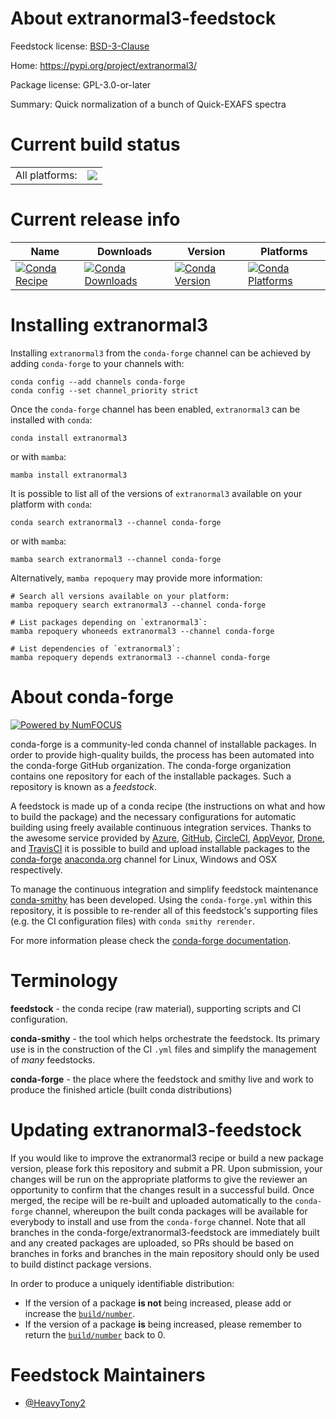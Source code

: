 About extranormal3-feedstock
============================

Feedstock license: [BSD-3-Clause](https://github.com/conda-forge/extranormal3-feedstock/blob/main/LICENSE.txt)

Home: https://pypi.org/project/extranormal3/

Package license: GPL-3.0-or-later

Summary: Quick normalization of a bunch of Quick-EXAFS spectra

Current build status
====================


<table><tr><td>All platforms:</td>
    <td>
      <a href="https://dev.azure.com/conda-forge/feedstock-builds/_build/latest?definitionId=15526&branchName=main">
        <img src="https://dev.azure.com/conda-forge/feedstock-builds/_apis/build/status/extranormal3-feedstock?branchName=main">
      </a>
    </td>
  </tr>
</table>

Current release info
====================

| Name | Downloads | Version | Platforms |
| --- | --- | --- | --- |
| [![Conda Recipe](https://img.shields.io/badge/recipe-extranormal3-green.svg)](https://anaconda.org/conda-forge/extranormal3) | [![Conda Downloads](https://img.shields.io/conda/dn/conda-forge/extranormal3.svg)](https://anaconda.org/conda-forge/extranormal3) | [![Conda Version](https://img.shields.io/conda/vn/conda-forge/extranormal3.svg)](https://anaconda.org/conda-forge/extranormal3) | [![Conda Platforms](https://img.shields.io/conda/pn/conda-forge/extranormal3.svg)](https://anaconda.org/conda-forge/extranormal3) |

Installing extranormal3
=======================

Installing `extranormal3` from the `conda-forge` channel can be achieved by adding `conda-forge` to your channels with:

```
conda config --add channels conda-forge
conda config --set channel_priority strict
```

Once the `conda-forge` channel has been enabled, `extranormal3` can be installed with `conda`:

```
conda install extranormal3
```

or with `mamba`:

```
mamba install extranormal3
```

It is possible to list all of the versions of `extranormal3` available on your platform with `conda`:

```
conda search extranormal3 --channel conda-forge
```

or with `mamba`:

```
mamba search extranormal3 --channel conda-forge
```

Alternatively, `mamba repoquery` may provide more information:

```
# Search all versions available on your platform:
mamba repoquery search extranormal3 --channel conda-forge

# List packages depending on `extranormal3`:
mamba repoquery whoneeds extranormal3 --channel conda-forge

# List dependencies of `extranormal3`:
mamba repoquery depends extranormal3 --channel conda-forge
```


About conda-forge
=================

[![Powered by
NumFOCUS](https://img.shields.io/badge/powered%20by-NumFOCUS-orange.svg?style=flat&colorA=E1523D&colorB=007D8A)](https://numfocus.org)

conda-forge is a community-led conda channel of installable packages.
In order to provide high-quality builds, the process has been automated into the
conda-forge GitHub organization. The conda-forge organization contains one repository
for each of the installable packages. Such a repository is known as a *feedstock*.

A feedstock is made up of a conda recipe (the instructions on what and how to build
the package) and the necessary configurations for automatic building using freely
available continuous integration services. Thanks to the awesome service provided by
[Azure](https://azure.microsoft.com/en-us/services/devops/), [GitHub](https://github.com/),
[CircleCI](https://circleci.com/), [AppVeyor](https://www.appveyor.com/),
[Drone](https://cloud.drone.io/welcome), and [TravisCI](https://travis-ci.com/)
it is possible to build and upload installable packages to the
[conda-forge](https://anaconda.org/conda-forge) [anaconda.org](https://anaconda.org/)
channel for Linux, Windows and OSX respectively.

To manage the continuous integration and simplify feedstock maintenance
[conda-smithy](https://github.com/conda-forge/conda-smithy) has been developed.
Using the ``conda-forge.yml`` within this repository, it is possible to re-render all of
this feedstock's supporting files (e.g. the CI configuration files) with ``conda smithy rerender``.

For more information please check the [conda-forge documentation](https://conda-forge.org/docs/).

Terminology
===========

**feedstock** - the conda recipe (raw material), supporting scripts and CI configuration.

**conda-smithy** - the tool which helps orchestrate the feedstock.
                   Its primary use is in the construction of the CI ``.yml`` files
                   and simplify the management of *many* feedstocks.

**conda-forge** - the place where the feedstock and smithy live and work to
                  produce the finished article (built conda distributions)


Updating extranormal3-feedstock
===============================

If you would like to improve the extranormal3 recipe or build a new
package version, please fork this repository and submit a PR. Upon submission,
your changes will be run on the appropriate platforms to give the reviewer an
opportunity to confirm that the changes result in a successful build. Once
merged, the recipe will be re-built and uploaded automatically to the
`conda-forge` channel, whereupon the built conda packages will be available for
everybody to install and use from the `conda-forge` channel.
Note that all branches in the conda-forge/extranormal3-feedstock are
immediately built and any created packages are uploaded, so PRs should be based
on branches in forks and branches in the main repository should only be used to
build distinct package versions.

In order to produce a uniquely identifiable distribution:
 * If the version of a package **is not** being increased, please add or increase
   the [``build/number``](https://docs.conda.io/projects/conda-build/en/latest/resources/define-metadata.html#build-number-and-string).
 * If the version of a package **is** being increased, please remember to return
   the [``build/number``](https://docs.conda.io/projects/conda-build/en/latest/resources/define-metadata.html#build-number-and-string)
   back to 0.

Feedstock Maintainers
=====================

* [@HeavyTony2](https://github.com/HeavyTony2/)

